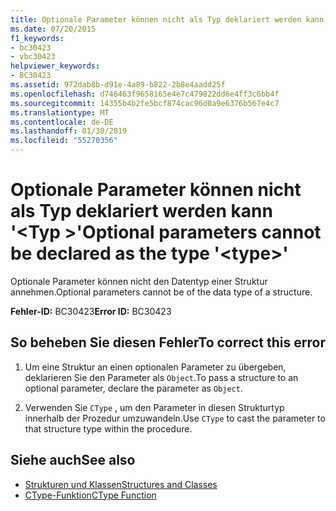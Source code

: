 ```yaml
---
title: Optionale Parameter können nicht als Typ deklariert werden kann '<type>"
ms.date: 07/20/2015
f1_keywords:
- bc30423
- vbc30423
helpviewer_keywords:
- BC30423
ms.assetid: 972dab8b-d91e-4a89-b822-2b8e4aadd25f
ms.openlocfilehash: d746463f9658165e4e7c479822dd6e4ff3c6bb4f
ms.sourcegitcommit: 14355b4b2fe5bcf874cac96d0a9e6376b567e4c7
ms.translationtype: MT
ms.contentlocale: de-DE
ms.lasthandoff: 01/30/2019
ms.locfileid: "55270356"
---
```

# <a name="optional-parameters-cannot-be-declared-as-the-type-type"></a><span data-ttu-id="31385-102">Optionale Parameter können nicht als Typ deklariert werden kann '\<Typ >'</span><span class="sxs-lookup"><span data-stu-id="31385-102">Optional parameters cannot be declared as the type '\<type>'</span></span>
<span data-ttu-id="31385-103">Optionale Parameter können nicht den Datentyp einer Struktur annehmen.</span><span class="sxs-lookup"><span data-stu-id="31385-103">Optional parameters cannot be of the data type of a structure.</span></span>  
  
 <span data-ttu-id="31385-104">**Fehler-ID:** BC30423</span><span class="sxs-lookup"><span data-stu-id="31385-104">**Error ID:** BC30423</span></span>  
  
## <a name="to-correct-this-error"></a><span data-ttu-id="31385-105">So beheben Sie diesen Fehler</span><span class="sxs-lookup"><span data-stu-id="31385-105">To correct this error</span></span>  
  
1.  <span data-ttu-id="31385-106">Um eine Struktur an einen optionalen Parameter zu übergeben, deklarieren Sie den Parameter als `Object`.</span><span class="sxs-lookup"><span data-stu-id="31385-106">To pass a structure to an optional parameter, declare the parameter as `Object`.</span></span>  
  
2.  <span data-ttu-id="31385-107">Verwenden Sie `CType` , um den Parameter in diesen Strukturtyp innerhalb der Prozedur umzuwandeln.</span><span class="sxs-lookup"><span data-stu-id="31385-107">Use `CType` to cast the parameter to that structure type within the procedure.</span></span>  
  
## <a name="see-also"></a><span data-ttu-id="31385-108">Siehe auch</span><span class="sxs-lookup"><span data-stu-id="31385-108">See also</span></span>
- [<span data-ttu-id="31385-109">Strukturen und Klassen</span><span class="sxs-lookup"><span data-stu-id="31385-109">Structures and Classes</span></span>](../../visual-basic/programming-guide/language-features/data-types/structures-and-classes.md)
- [<span data-ttu-id="31385-110">CType-Funktion</span><span class="sxs-lookup"><span data-stu-id="31385-110">CType Function</span></span>](../../visual-basic/language-reference/functions/ctype-function.md)
